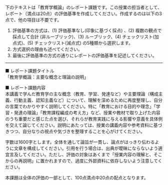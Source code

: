 下のテキストは「教育学概論」のレポート課題です。この授業の担当者として、レポート（満点は20点）の評価基準を作成してください。作成するのは以下の3点で、他の項目は不要です。

1. 評価基準の方式は、(1) 評価基準なし(印象に基づく採点) 、(2) 複数の観点で採点して合計  (非ルーブリック)、(3) ルーブリック、(4) チェックリスト(加点式)、(5) チェックリスト(減点式) の5種類から選択します。
2. 方式選択の理由も述べてください。
3. 最後に評価基準の方式の通りにレポートの評価基準を記述してください。

---------------------------------------
■ レポート課題タイトル  
「教育学概論：主要な概念と理論の説明」

■ レポート課題内容  
本講義で学んだ教育学の主な概念（教育、学習、発達など）や主要理論（構成主義、行動主義、認知主義など）について、理解を深めるために再度整理し、自分の言葉でわかりやすく説明してください。特に「教育における目的や理念」「学習・発達の理論」「教育課程編成の考え方」など、授業や教材で取り上げた内容のうち重要だと感じた点を選び、それらが教育実践に与える影響や意義を具体例を交えて論じてください。説明にあたっては、授業の講義内容や参考資料に基づきつつ、自分なりの視点や気づきを整理することを心がけてください。  

字数は1600字とします。全体を通して論旨が一貫し、論点がはっきり伝わるように文章を構成してください。引用を行う場合は、出典が曖昧にならないよう適宜言及してください。ただし、評価の対象はあくまで「授業内容の理解と、そこからの再説明」に置かれますので、過度に外部資料に依存しないよう注意してください。  

本課題は全体の評価の一部として、100点満点中20点の配点となります。  
